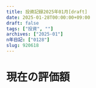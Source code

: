 ```yaml
---
title: 投資記録2025年01月[draft]
date: 2025-01-28T00:00:00+09:00
draft: false
tags: ["投資", ""]
archives: ["2025-01"]
n年日記: ["0128"]
slug: 920618
---
```

# 現在の評価額